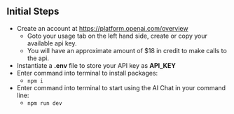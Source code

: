 ## Initial Steps

* Create an account at https://platform.openai.com/overview
  * Goto your usage tab on the left hand side, create or copy your available api key.
  * You will have an approximate amount of $18 in credit to make calls to the api.
* Instantiate a <b>.env</b> file to store your API key as **API_KEY**
* Enter command into terminal to install packages:
  * ```npm i```
* Enter command into terminal to start using the AI Chat in your command line:
  * ```npm run dev```
